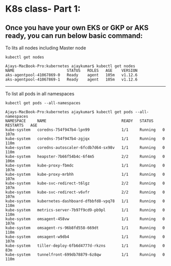 # K8s class- Part 1:


Once you have your own EKS or GKP or AKS ready, you can run below basic command:
--------------------------------------------------------
To lits all nodes including Master node

`kubectl get nodes` 

```
Ajays-MacBook-Pro:kubernetes ajaykumar$ kubectl get nodes
NAME                       STATUS   ROLES   AGE    VERSION
aks-agentpool-41067869-0   Ready    agent   105m   v1.12.6
aks-agentpool-41067869-1   Ready    agent   105m   v1.12.6
```
--------------------------------------------------------
To list all pods in all namespaces

`kubectl get pods --all-namespaces`

```
Ajays-MacBook-Pro:kubernetes ajaykumar$ kubectl get pods --all-namespaces
NAMESPACE     NAME                                 READY   STATUS    RESTARTS   AGE
kube-system   coredns-754f947b4-lpn99              1/1     Running   0          107m
kube-system   coredns-754f947b4-zgjqx              1/1     Running   0          110m
kube-system   coredns-autoscaler-6fcdb7d64-sx98v   1/1     Running   0          110m
kube-system   heapster-7b66f54b4c-6f4m5            2/2     Running   0          106m
kube-system   kube-proxy-fbmdc                     1/1     Running   0          107m
kube-system   kube-proxy-mrbhh                     1/1     Running   0          107m
kube-system   kube-svc-redirect-t6lgz              2/2     Running   0          107m
kube-system   kube-svc-redirect-v6vfr              2/2     Running   0          107m
kube-system   kubernetes-dashboard-dfbbfd8-vpq78   1/1     Running   0          110m
kube-system   metrics-server-7b97f9cd9-pb9pl       1/1     Running   0          110m
kube-system   omsagent-458vw                       1/1     Running   0          107m
kube-system   omsagent-rs-96b8fd558-669dt          1/1     Running   0          110m
kube-system   omsagent-w9db4                       1/1     Running   0          107m
kube-system   tiller-deploy-6fb6d4777d-rkzns       1/1     Running   0          83m
kube-system   tunnelfront-699db78879-6z8qw         1/1     Running   0          110m
```

